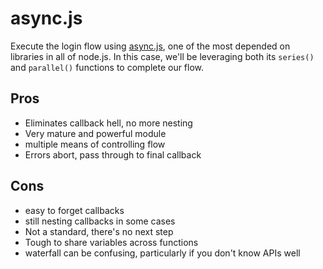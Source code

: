 # async.js

Execute the login flow using [async.js](https://github.com/caolan/async), one of the most depended on libraries in all of node.js. In this case, we'll be leveraging both its `series()` and `parallel()` functions to complete our flow.

## Pros

* Eliminates callback hell, no more nesting
* Very mature and powerful module
* multiple means of controlling flow
* Errors abort, pass through to final callback

## Cons

* easy to forget callbacks
* still nesting callbacks in some cases
* Not a standard, there's no next step
* Tough to share variables across functions
* waterfall can be confusing, particularly if you don't know APIs well
